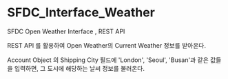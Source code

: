 # SFDC_Interface_Weather
SFDC Open Weather Interface , REST API

REST API 를 활용하여 Open Weather의 Current Weather 정보를 받아온다.

Account Object 의 Shipping City 필드에 'London', 'Seoul', 'Busan'과 같은 값들을 입력하면, 그 도시에 해당하는 날씨 정보를 불러온다.
